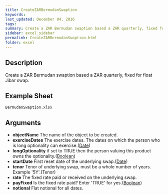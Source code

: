 ```yaml
---
title: CreateZARBermudanSwaption
keywords:
last_updated: December 04, 2016
tags:
summary: Create a ZAR Bermudan swaption based a ZAR quarterly, fixed for float Jibar swap.
sidebar: excel_sidebar
permalink: CreateZARBermudanSwaption.html
folder: excel
---
```


## Description
Create a ZAR Bermudan swaption based a ZAR quarterly, fixed for float Jibar swap.

<!--HUMAN EDIT START-->

<!--## Details-->

<!--HUMAN EDIT END-->

## Example Sheet

    BermudanSwaption.xlsx

## Arguments

* **objectName** The name of the object to be created.
* **exerciseDates** The exercise dates.  The dates on which the person who is long optionality can exercise.([Date](Date.html))
* **longOptionality** if set to TRUE then the person valuing this product owns the optionality.([Boolean](Boolean.html))
* **startDate** First reset date of the underlying swap.([Date](Date.html))
* **tenor** Tenor of underlying swap, must be a whole number of years.  Example '5Y'.(Tenor)
* **rate** The fixed rate paid or received on the underlying swap.
* **payFixed** Is the fixed rate paid? Enter 'TRUE' for yes.([Boolean](Boolean.html))
* **notional** Flat notional for all dates.

<!--HUMAN EDIT START-->

<!--## Validation-->

<!--HUMAN EDIT END-->

